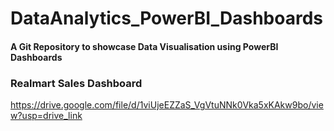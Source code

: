 # DataAnalytics_PowerBI_Dashboards
#### A Git Repository to showcase Data Visualisation using PowerBI Dashboards

### Realmart Sales Dashboard
https://drive.google.com/file/d/1viUjeEZZaS_VgVtuNNk0Vka5xKAkw9bo/view?usp=drive_link

